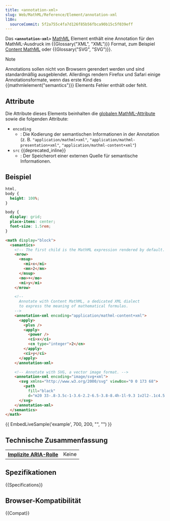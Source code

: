 ```yaml
---
title: <annotation-xml>
slug: Web/MathML/Reference/Element/annotation-xml
l10n:
  sourceCommit: 5f2a755c4fa7d126f85b56fbca90b15c5f039eff
---
```


Das **`<annotation-xml>`** [MathML](/de/docs/Web/MathML) Element enthält eine Annotation für den MathML-Ausdruck im {{Glossary("XML", "XML")}} Format, zum Beispiel [Content MathML](https://en.wikipedia.org/wiki/MathML#Content_MathML) oder {{Glossary("SVG", "SVG")}}.

> [!NOTE]
> Annotations sollen nicht von Browsern gerendert werden und sind standardmäßig ausgeblendet. Allerdings rendern Firefox und Safari einige Annotationsformate, wenn das erste Kind des {{mathmlelement("semantics")}} Elements Fehler enthält oder fehlt.

## Attribute

Die Attribute dieses Elements beinhalten die [globalen MathML-Attribute](/de/docs/Web/MathML/Reference/Global_attributes) sowie die folgenden Attribute:

- `encoding`
  - : Die Kodierung der semantischen Informationen in der Annotation (z. B. `"application/mathml+xml"`, `"application/mathml-presentation+xml"`, `"application/mathml-content+xml"`)
- `src` {{deprecated_inline}}
  - : Der Speicherort einer externen Quelle für semantische Informationen.

## Beispiel

```css hidden
html,
body {
  height: 100%;
}

body {
  display: grid;
  place-items: center;
  font-size: 1.5rem;
}
```

```html
<math display="block">
  <semantics>
    <!-- The first child is the MathML expression rendered by default. -->
    <mrow>
      <msup>
        <mi>x</mi>
        <mn>2</mn>
      </msup>
      <mo>+</mo>
      <mi>y</mi>
    </mrow>

    <!--
      Annotate with Content MathML, a dedicated XML dialect
      to express the meaning of mathematical formulas.
    -->
    <annotation-xml encoding="application/mathml-content+xml">
      <apply>
        <plus />
        <apply>
          <power />
          <ci>x</ci>
          <cn type="integer">2</cn>
        </apply>
        <ci>y</ci>
      </apply>
    </annotation-xml>

    <!-- Annotate with SVG, a vector image format. -->
    <annotation-xml encoding="image/svg+xml">
      <svg xmlns="http://www.w3.org/2000/svg" viewBox="0 0 173 68">
        <path
          fill="black"
          d="m20 33-.8-3.5c-1-3.6-2.2-6.5-3.8-8.4h-1l-9.3 1v2l2-.1c4.5 0 5.6 1.7 7.4 7.3l1.9 6-4.8 7c-2.6 3.8-3.8 3.9-4.1 3.9-1.1 0-2.7-.9-4.2-.9-1.6 0-2.6 1.5-2.6 2.8 0 1.7 1 3.3 3.9 3.3 4 0 6.2-3.2 8.3-6.6l4.3-7h.2l1.7 6.8c1 4.3 2.4 6.8 5.5 6.8 4.5 0 7.3-4.5 9.2-7.4l-1.4-1c-1.8 2.3-3 3.6-4.8 3.6-2 0-3.4-2.4-5.2-8.6L21 35.5l4-6.5c1.2-1.8 2.1-2.8 3.6-2.8.9 0 2.4.7 3.5.7a3 3 0 0 0 3-3.1c0-1.9-.7-3-3.3-3-3.9 0-6.6 3.3-8.4 6.5L20.1 33Zm38-10h-1.4c-1 3-1.6 4-4.1 4H46l-3.3.1v-.2l6.2-5.9c5-5 7.6-8.2 7.6-12.3 0-5-3.7-8-9-8-4.5 0-7.7 2.5-9.1 7l1.1.5c1.7-3.5 3.8-4.5 6.8-4.5 3.6 0 5.9 2.2 5.9 5.7 0 4.9-2.4 7.8-7 12.6l-7 7v1.7h18.3L58 23Zm62.8 14.8v-4.6h-17.5V15.6h-4.8v17.6H81v4.6h17.5v17.6h4.8V37.8h17.5Zm35.6-6.7c-.8-5.3-1.2-7.5-2.7-10h-1l-9.5.7v2l2.4-.2c4 0 4.4 3.3 4.8 6.3l4 23.5a44 44 0 0 1-8.5 10.4c-1.5 0-2.2-3.6-4.7-3.6-1.6 0-2.6 1-2.6 3 0 2.4 2.3 4.2 5 4.2 5.2 0 9.2-7.2 15.4-15.6 3.4-4.8 7.2-10.6 10.8-16.9a18 18 0 0 0 3-9.2c0-2.9-1.8-5-4.2-5-2 0-3 1.1-3 2.5 0 2.6 3.3 4.4 3.3 6.2 0 1.6-.6 3.2-2.2 5.8L159 47.5h-.4l-.6-6.7-1.6-9.7Z" />
      </svg>
    </annotation-xml>
  </semantics>
</math>
```

{{ EmbedLiveSample('example', 700, 200, "", "") }}

## Technische Zusammenfassung

<table class="properties">
  <tr>
    <th scope="row">
      <a href="/de/docs/Web/Accessibility/ARIA/Reference/Roles">Implizite ARIA-Rolle</a>
    </th>
    <td>
      Keine
    </td>
  </tr>
</table>

## Spezifikationen

{{Specifications}}

## Browser-Kompatibilität

{{Compat}}
